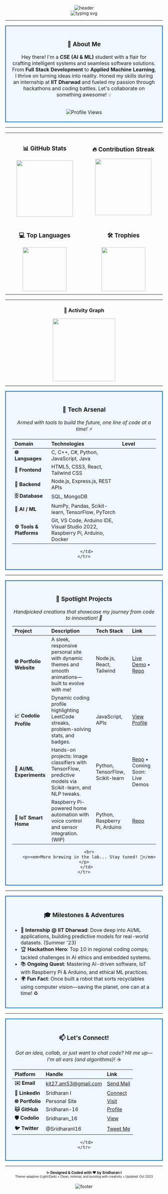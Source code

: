 <!-- HEADER BANNER -->
<div align="center">
  <img src="https://capsule-render.vercel.app/api?type=rect&color=0A66C2&height=100&section=header&text=SRIDHARAN%20I&fontSize=40&fontColor=ffffff&fontAlignY=55" alt="header" />
  <br>
  <img src="https://readme-typing-svg.herokuapp.com?font=Fira+Code&pause=1000&color=0A66C2&center=true&vCenter=true&width=435&lines=Passionate+AI+%26+ML+Enthusiast;Full+Stack+Developer;Building+Intelligent+Systems" alt="typing svg" />
</div>

---

<!-- INTRO CARD -->
<div align="center">
  <table>
    <tr>
      <td width="600" align="center" style="border: 2px solid #0A66C2; border-radius: 12px; padding: 20px; background-color: #f0f8ff;">
        <h3>🚀 About Me</h3>
        <p>
          Hey there! I'm a <strong>CSE (AI & ML)</strong> student with a flair for crafting intelligent systems and seamless software solutions. 
          From <strong>Full Stack Development</strong> to <strong>Applied Machine Learning</strong>, I thrive on turning ideas into reality. 
          Honed my skills during an internship at <strong>IIT Dharwad</strong> and fueled my passion through hackathons and coding battles. 
          Let's collaborate on something awesome! 💡
        </p>
        <br>
        <img src="https://komarev.com/ghpvc/?username=Sridharan-16&label=Profile%20views&color=0e75b6&style=flat" alt="Profile Views" />
      </td>
    </tr>
  </table>
</div>

---

<!-- STATS GRID -->
<div align="center">
  <table>
    <tr>
      <td width="400" align="center" style="padding: 10px;">
        <h3>📊 GitHub Stats</h3>
        <img src="https://github-readme-stats.vercel.app/api?username=Sridharan-16&show_icons=true&theme=transparent&hide_border=true&rank_icon=github&include_all_commits=true&bg_color=0f0f0f&title_color=0A66C2&text_color=ffffff&custom_title=Quick+Stats" height="180"/>
      </td>
      <td width="400" align="center" style="padding: 10px;">
        <h3>🔥 Contribution Streak</h3>
        <img src="https://github-readme-streak-stats.herokuapp.com/?user=Sridharan-16&theme=github-dark&hide_border=true&background=0f0f0f" height="180"/>
      </td>
    </tr>
    <tr>
      <td width="400" align="center" style="padding: 10px;">
        <h3>💻 Top Languages</h3>
        <img src="https://github-readme-stats.vercel.app/api/top-langs/?username=Sridharan-16&layout=compact&theme=transparent&hide_border=true&bg_color=0f0f0f&title_color=0A66C2&text_color=ffffff" height="140"/>
      </td>
      <td width="400" align="center" style="padding: 10px;">
        <h3>🛠️ Trophies</h3>
        <img src="https://github-profile-trophy.vercel.app/?username=Sridharan-16&theme=onedark&no-frame=true&no-bg=true&margin-w=4&column=3" height="140"/>
      </td>
    </tr>
  </table>
</div>

---

<!-- CONTRIBUTION HEATMAP -->
<div align="center">
  <h3>🌟 Activity Graph</h3>
  <img src="https://github-readme-activity-graph.vercel.app/graph?username=Sridharan-16&theme=gruvbox&hide_border=true&bg_color=0f0f0f&color=0A66C2&line=0A66C2&point=0A66C2" height="200"/>
</div>

---

<!-- TECH STACK CARD -->
<div align="center">
  <table>
    <tr>
      <td width="800" align="center" style="border: 2px solid #0A66C2; border-radius: 12px; padding: 20px; background-color: #f0f8ff;">
        <h3>🧩 Tech Arsenal</h3>
        <p><em>Armed with tools to build the future, one line of code at a time! ⚡</em></p>

| **Domain** | **Technologies** | **Level** |
|:------------|:----------------|:----------|
| **🌐 Languages** | C, C++, C#, Python, JavaScript, Java | <img src="https://progress-bar.dev/90/?suffix=+" style="width: 100px; height: 10px;"/> |
| **🎨 Frontend** | HTML5, CSS3, React, Tailwind CSS | <img src="https://progress-bar.dev/85/?suffix=+" style="width: 100px; height: 10px;"/> |
| **🔧 Backend** | Node.js, Express.js, REST APIs | <img src="https://progress-bar.dev/80/?suffix=+" style="width: 100px; height: 10px;"/> |
| **🗄️ Database** | SQL, MongoDB | <img src="https://progress-bar.dev=70/?suffix=+" style="width: 100px; height: 10px;"/> |
| **🤖 AI / ML** | NumPy, Pandas, Scikit-learn, TensorFlow, PyTorch | <img src="https://progress-bar.dev/75/?suffix=+" style="width: 100px; height: 10px;"/> |
| **⚙️ Tools & Platforms** | Git, VS Code, Arduino IDE, Visual Studio 2022, Raspberry Pi, Arduino, Docker | <img src="https://progress-bar.dev/65/?suffix=+" style="width: 100px; height: 10px;"/> |

      </td>
    </tr>
  </table>
</div>

---

<!-- PROJECTS SECTION -->
<div align="center">
  <table>
    <tr>
      <td width="800" align="center" style="border: 2px solid #0A66C2; border-radius: 12px; padding: 20px; background-color: #f0f8ff;">
        <h3>💼 Spotlight Projects</h3>
        <p><em>Handpicked creations that showcase my journey from code to innovation! 🚀</em></p>

| **Project** | **Description** | **Tech Stack** | **Link** |
|:-------------|:----------------|:---------------|:----------|
| **🌐 Portfolio Website** | A sleek, responsive personal site with dynamic themes and smooth animations—built to evolve with me! | Node.js, React, Tailwind | [Live Demo](https://my-portfolio-ten-silk-86.vercel.app/) &#x2022; [Repo](https://github.com/Sridharan-16/portfolio) |
| **📈 Codolio Profile** | Dynamic coding profile highlighting LeetCode streaks, problem-solving stats, and badges. | JavaScript, APIs | [View Profile](https://codolio.com/profile/Sridharan_16) |
| **🧠 AI/ML Experiments** | Hands-on projects: Image classifiers with TensorFlow, predictive models via Scikit-learn, and NLP tweaks. | Python, TensorFlow, Scikit-learn | [Repo](https://github.com/Sridharan-16/ai-ml-projects) &#x2022; Coming Soon: Live Demos |
| **🤖 IoT Smart Home** | Raspberry Pi-powered home automation with voice control and sensor integration. (WIP) | Python, Raspberry Pi, Arduino | [Repo](https://github.com/Sridharan-16/smart-home-iot) |

        <br>
        <p><em>More brewing in the lab... Stay tuned! 🔬</em></p>
      </td>
    </tr>
  </table>
</div>

---

<!-- EXPERIENCE & EDUCATION -->
<div align="center">
  <table>
    <tr>
      <td width="800" align="center" style="border: 2px solid #0A66C2; border-radius: 12px; padding: 20px; background-color: #f0f8ff;">
        <h3>🎓 Milestones & Adventures</h3>
        <ul align="left">
          <li>🎯 <strong>Internship @ IIT Dharwad</strong>: Dove deep into AI/ML applications, building predictive models for real-world datasets. (Summer '23)</li>
          <li>🏆 <strong>Hackathon Hero</strong>: Top 10 in regional coding comps; tackled challenges in AI ethics and embedded systems.</li>
          <li>📚 <strong>Ongoing Quest</strong>: Mastering AI-driven software, IoT with Raspberry Pi & Arduino, and ethical ML practices.</li>
          <li>🌍 <strong>Fun Fact</strong>: Once built a robot that sorts recyclables using computer vision—saving the planet, one can at a time! ♻️</li>
        </ul>
      </td>
    </tr>
  </table>
</div>

---

<!-- CONTACT SECTION -->
<div align="center">
  <table>
    <tr>
      <td width="800" align="center" style="border: 2px solid #0A66C2; border-radius: 12px; padding: 20px; background-color: #f0f8ff;">
        <h3>📫 Let's Connect!</h3>
        <p><em>Got an idea, collab, or just want to chat code? Hit me up—I'm all ears (and algorithms)! ☕</em></p>

| **Platform** | **Handle** | **Link** |
|:-------------|:-----------|:---------|
| **✉️ Email** | kit27.am53@gmail.com | [Send Mail](mailto:kit27.am53@gmail.com) |
| **💼 LinkedIn** | Sridharan I | [Connect](https://www.linkedin.com/in/sridharan-i16/) |
| **🌐 Portfolio** | Personal Site | [Visit](https://my-portfolio-ten-silk-86.vercel.app/) |
| **🐱 GitHub** | Sridharan-16 | [Profile](https://github.com/Sridharan-16) |
| **🛡️ Codolio** | Sridharan_16 | [View](https://codolio.com/profile/Sridharan_16) |
| **🐦 Twitter** | @SridharanI16 | [Tweet Me](https://twitter.com/SridharanI16) |

      </td>
    </tr>
  </table>
</div>

---

<!-- FOOTER -->
<div align="center">
  <sub>
    <strong>✨ Designed & Coded with ❤️ by Sridharan I</strong>  
    <br>
    <sup>Theme-adaptive (Light/Dark) • Clean, minimal, and bursting with creativity • Updated: Oct 2023</sup>
  </sub>
</div>

<br>

<div align="center">
  <img src="https://capsule-render.vercel.app/api?type=rect&color=0A66C2&height=40&section=footer&text=Thanks+for+Stopping+By!+%F0%9F%99%8F&fontSize=14&fontColor=ffffff" alt="footer" />
</div>
